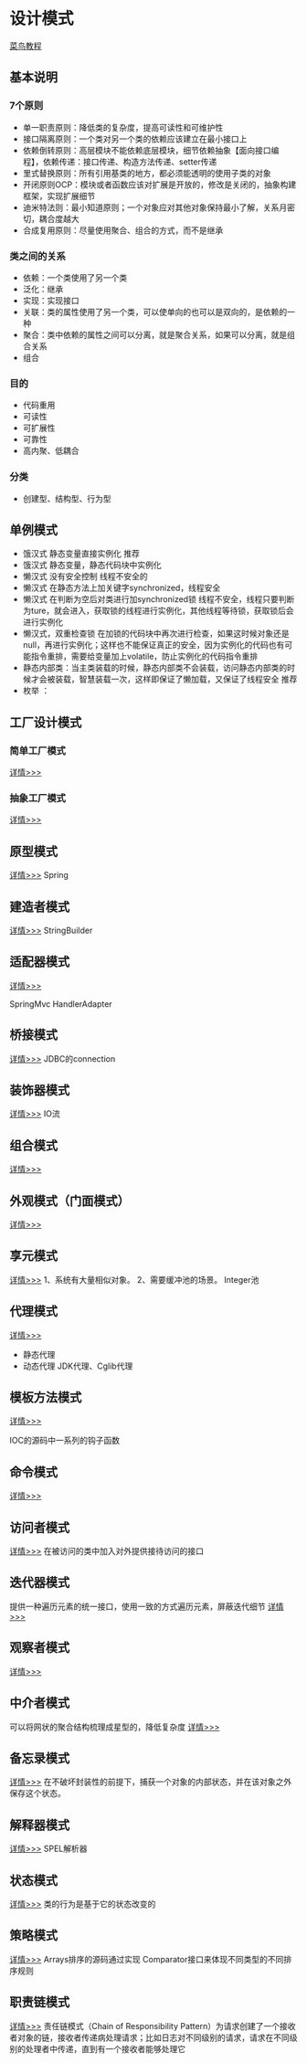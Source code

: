 # 设计模式
<a href="https://www.runoob.com/design-pattern/design-pattern-tutorial.html">菜鸟教程</a>

## 基本说明

### 7个原则
- 单一职责原则：降低类的复杂度，提高可读性和可维护性
- 接口隔离原则：一个类对另一个类的依赖应该建立在最小接口上
- 依赖倒转原则：高层模块不能依赖底层模块，细节依赖抽象【面向接口编程】，依赖传递：接口传递、构造方法传递、setter传递
- 里式替换原则：所有引用基类的地方，都必须能透明的使用子类的对象
- 开闭原则OCP：模块或者函数应该对扩展是开放的，修改是关闭的，抽象构建框架，实现扩展细节
- 迪米特法则：最小知道原则；一个对象应对其他对象保持最小了解，关系月密切，耦合度越大
- 合成复用原则：尽量使用聚合、组合的方式，而不是继承
### 类之间的关系
- 依赖：一个类使用了另一个类
- 泛化：继承
- 实现：实现接口
- 关联：类的属性使用了另一个类，可以使单向的也可以是双向的，是依赖的一种
- 聚合：类中依赖的属性之间可以分离，就是聚合关系，如果可以分离，就是组合关系
- 组合
### 目的
- 代码重用
- 可读性
- 可扩展性
- 可靠性
- 高内聚、低耦合
### 分类
- 创建型、结构型、行为型

## 单例模式
- 饿汉式 静态变量直接实例化 推荐
- 饿汉式 静态变量，静态代码块中实例化
- 懒汉式 没有安全控制 线程不安全的
- 懒汉式 在静态方法上加关键字synchronized，线程安全
- 懒汉式 在判断为空后对类进行加synchronized锁  线程不安全，线程只要判断为ture，就会进入，获取锁的线程进行实例化，其他线程等待锁，获取锁后会进行实例化
- 懒汉式，双重检查锁 在加锁的代码块中再次进行检查，如果这时候对象还是null，再进行实例化；这样也不能保证真正的安全，因为实例化的代码也有可能指令重排，需要给变量加上volatile，防止实例化的代码指令重排
- 静态内部类：当主类装载的时候，静态内部类不会装载，访问静态内部类的时候才会被装载，智慧装载一次，这样即保证了懒加载，又保证了线程安全 推荐
- 枚举 ：

## 工厂设计模式

### 简单工厂模式
<a href="https://www.runoob.com/design-pattern/factory-pattern.html">详情>>></a>

### 抽象工厂模式
<a href="https://www.runoob.com/design-pattern/abstract-factory-pattern.html">详情>>></a>

## 原型模式
<a href="https://www.runoob.com/design-pattern/prototype-pattern.htmll">详情>>></a>
Spring
## 建造者模式
<a href="https://www.runoob.com/design-pattern/builder-pattern.html">详情>>></a>
StringBuilder

## 适配器模式
<a href="https://www.runoob.com/design-pattern/adapter-pattern.html">详情>>></a>

SpringMvc HandlerAdapter
## 桥接模式
<a href="https://www.runoob.com/design-pattern/bridge-pattern.html">详情>>></a>
JDBC的connection

## 装饰器模式
<a href="https://www.runoob.com/design-pattern/decorator-pattern.html">详情>>></a>
IO流

## 组合模式
<a href="https://www.runoob.com/design-pattern/composite-pattern.html">详情>>></a>

## 外观模式（门面模式）
<a href="https://www.runoob.com/w3cnote/facade-pattern-3.html">详情>>></a>

## 享元模式
<a href="https://www.runoob.com/design-pattern/flyweight-pattern.html">详情>>></a>
1、系统有大量相似对象。
2、需要缓冲池的场景。
Integer池

## 代理模式
<a href="https://www.runoob.com/design-pattern/proxy-pattern.html">详情>>></a>
- 静态代理
- 动态代理 JDK代理、Cglib代理

## 模板方法模式
<a href="https://www.runoob.com/design-pattern/template-pattern.html">详情>>></a>

IOC的源码中一系列的钩子函数

## 命令模式
<a href="https://www.runoob.com/design-pattern/command-pattern.html">详情>>></a>

## 访问者模式
<a href="https://www.runoob.com/design-pattern/visitor-pattern.html">详情>>></a>
在被访问的类中加入对外提供接待访问的接口

## 迭代器模式
提供一种遍历元素的统一接口，使用一致的方式遍历元素，屏蔽迭代细节
<a href="https://www.runoob.com/design-pattern/iterator-pattern.html">详情>>></a>

## 观察者模式
<a href="https://www.runoob.com/design-pattern/iterator-pattern.html">详情>>></a>

## 中介者模式
可以将网状的聚合结构梳理成星型的，降低复杂度
<a href="https://www.runoob.com/design-pattern/mediator-pattern.html">详情>>></a>

## 备忘录模式
<a href="https://www.runoob.com/design-pattern/memento-pattern.html">详情>>></a>
在不破坏封装性的前提下，捕获一个对象的内部状态，并在该对象之外保存这个状态。

## 解释器模式
<a href="https://www.runoob.com/design-pattern/memento-pattern.html">详情>>></a>
SPEL解析器

## 状态模式
<a href="https://www.runoob.com/design-pattern/memento-pattern.html">详情>>></a>
类的行为是基于它的状态改变的

## 策略模式
<a href="https://www.runoob.com/design-pattern/strategy-pattern.html">详情>>></a>
Arrays排序的源码通过实现 Comparator接口来体现不同类型的不同排序规则

## 职责链模式
<a href="https://www.runoob.com/design-pattern/strategy-pattern.html">详情>>></a>
责任链模式（Chain of Responsibility Pattern）为请求创建了一个接收者对象的链，接收者传递病处理请求；比如日志对不同级别的请求，请求在不同级别的处理者中传递，直到有一个接收者能够处理它


